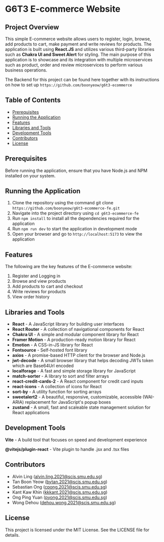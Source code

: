 # G6T3 E-commerce Website

## Project Overview

This simple E-commerce website allows users to register, login, browse, add products to cart, make payment and write reviews for products. The application is built using **React.JS** and utilizes various third-party libraries such as **Chakra UI and Sweet Alert** for styling. The main purpose of this application is to showcase and its integration with multiple microservices such as product, order and review microservices to perform various business operations.

The Backend for this project can be found here together with its instructions on how to set up `https://github.com/boonyeow/g6t3-ecommerce`

## Table of Contents

- [Prerequisites](#prerequisites)
- [Running the Application](#running-the-application)
- [Features](#features)
- [Libraries and Tools](#libraries-and-tools)
- [Development Tools](#development-tools)
- [Contributors](#contributors)
- [License](#license)

## Prerequisites

Before running the application, ensure that you have Node.js and NPM installed on your system.

## Running the Application

1. Clone the repository using the command git clone `https://github.com/boonyeow/g6t3-ecommerce-fe.git`
2. Navigate into the project directory using `cd g6t3-ecommerce-fe`
3. Run `npm install` to install all the dependencies required for the application
4. Run `npm run dev` to start the application in development mode
5. Open your browser and go to `http://localhost:5173` to view the application

## Features

The following are the key features of the E-commerce website:

1. Register and Logging in
2. Browse and view products
3. Add products to cart and checkout
4. Write reviews for products
5. View order history

## Libraries and Tools

- **React** - A JavaScript library for building user interfaces
- **React Router** - A collection of navigational components for React
- **Chakra UI** - A simple and modular component library for React
- **Framer Motion** - A production-ready motion library for React
- **Emotion** - A CSS-in-JS library for React
- **Fontsource** - Self-hosted font library
- **axios** - A promise-based HTTP client for the browser and Node.js
- **jwt-decode** - A small browser library that helps decoding JWTs token which are Base64Url encoded
- **localforage** - A fast and simple storage library for JavaScript
- **match-sorter** - A library to sort and filter arrays
- **react-credit-cards-2** - A React component for credit card inputs
- **react-icons** - A collection of icons for React
- **sort-by** - A utility function for sorting arrays
- **sweetalert2** - A beautiful, responsive, customizable, accessible (WAI-ARIA) replacement for JavaScript's popup boxes
- **zustand** - A small, fast and scaleable state management solution for React applications

## Development Tools

**Vite** - A build tool that focuses on speed and development experience

**@vitejs/plugin-react** - Vite plugin to handle .jsx and .tsx files

## Contributors

- Alvin Ling (alvin.ling.2021@scis.smu.edu.sg)
- Tan Boon Yeow (bytan.2021@scis.smu.edu.sg)
- Sebastian Ong (cpong.2021@scis.smu.edu.sg)
- Kant Kaw Khin (kkkant.2021@scis.smu.edu.sg)
- Ong Ping Yuan (pyong.2021@scis.smu.edu.sg)
- Wong Dehou (dehou.wong.2021@scis.smu.edu.sg)

## License

This project is licensed under the MIT License. See the LICENSE file for details.

